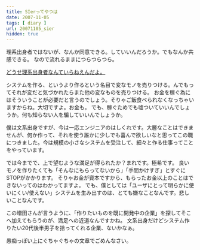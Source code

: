 ```yaml
---
title: SIerってやつは
date: 2007-11-05
tags: [ diary ]
url: 20071105_sier
hidden: true
---
```

理系出身者ではないが、なんか同意できる。していいんだろうか。でもなんか共感できる。
なので流れるままにつらつらつら。

<a href="http://anond.hatelabo.jp/20071105005919">どうせ理系出身者なんていらねえんだよ。</a>

<!--more-->
システムを作る、というより作るという名目で変なモノを売りつける。んでもってそれが変だと気づかれたらまた他の変なものを売りつける。
お金を稼ぐ為にはそういうことが必要だと言うのでしょう。そりゃご飯食べられなくなっちゃいますからね。大切ですよ。お金も。
でも、稼ぐためでも嘘ついていいんでしょうか。何も知らない人を騙していいんでしょうか。

僕は文系出身ですが、今は一応エンジニアのはしくれです。大層なことはできませんが、何か作って、それを使う誰かに少しでも喜んで欲しいなと思ってこの職につきました。今は規模の小さなシステムを受注して、細々と作る仕事ってことをやっています。

では今までで、上で望むような満足が得られたか？まれです。極希です。
良いモノを作りたくても「そんなにもらってないから」「手間かけすぎ」とすぐにSTOPがかかります。
そりゃお金が資本ですから、もらったお金以上のことはできないってのはわかってますよ。
でも、僕としては「ユーザにとって明らかに使いにくい/使えない」システムを生み出すのは、とても嫌なことなんです。悲しいことなんです。

この増田さんが言うように、「作りたいものを既に開発中の企業」を探してそこへ加えてもらうのが、満足への近道なんですかね。
文系出身だけどシステム作りたい20代後半男子を拾ってくれる企業、ないかなぁ。

愚痴っぽい上にぐちゃぐちゃの文章でごめんなさい。
